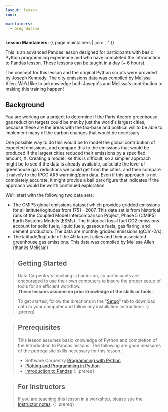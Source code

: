 ```yaml
---
layout: lesson
root: .

maintainers:
  - Greg Watson
---
```


**Lesson Maintainers:** {{ page.maintainers | join: ', ' }}

This is an advanced Pandas lesson designed for participants with basic Python programming experience and who have completed the Introduction to Pandas lesson. These 
lessons can be taught in a day (~ 6 hours). 

The concept for this lesson and the original Python scripts were provided by Joseph Kennedy. The city emissions data was compiled by Melissa Allen. We'd like to 
acknowledge both Joseph's and Melissa's contribution to making this training happen! 

## Background

You are working on a project to determine if the Paris Accord greenhouse gas reduction targets could be met by just the world's largest cities, because these are the areas with
the tax-base and political will to be able to implement many of the carbon changes that would be necessary.

One possible way to do this would be to model the global contribution of expected emissions, and compare this to the emissions that would be produced if the largest cities reduced their emissions by a specified amount, X. Creating a model like this is difficult, so a simpler approach might be to see if the data is already available, calculate 
the level of greenhouse gas reductions we could get from the cities, and then compare it naively to the IPCC AR5 warming/ppm data. Even if this approach is not completely 
accurate, it might provide a ball park figure that indicates if the approach would be worth continued exploration.

We'll start with the following two data sets:

- The CMIP5 global emissions dataset which provides gridded emissions for all latitute/logitudes from 1751 - 2007. This data set is from historical runs of the 
Coupled Model Intercomparison Project, Phase 5 (CMIP5) Earth Systems Models (ESMs). The historical fossil fuel CO2 emissions account for solid fuels, liquid fuels, gaseous fuels, gas flaring, and cement production. The data are monthly gridded emissions (gC/m-2/s).
- The latitude/logitude of the 49 largest cities and their associated greenhouse gas emissions. This data was compiled by Melissa Allen (thanks Melissa!)


> ## Getting Started
>
> Data Carpentry's teaching is hands-on, so participants are encouraged to use
> their own computers to insure the proper setup of tools for an efficient 
> workflow. <br>**These lessons assume no prior knowledge of the skills or tools.**
>
> To get started, follow the directions in the "[Setup](setup/)" tab to 
> download data to your computer and follow any installation instructions.
{: .prereq}

> ## Prerequisites
>
> This lesson assumes basic knowledge of Python and completion of the Introduction to Pandas lessons. The following are good measures of the prerequisite skills necessary for this lesson.:
> - Software Carpentry [Programming with Python](http://swcarpentry.github.io/python-novice-inflammation/) 
> - [Plotting and Programming in Python](https://ornl-training.github.io/python-novice-gapminder/)
> - [Introduction to Pandas](https://ornl-training.github.io/python-pandas)
{: .prereq}

> ## For Instructors
> If you are teaching this lesson in a workshop, please see the 
> [Instructor notes](guide/).
{: .prereq}

